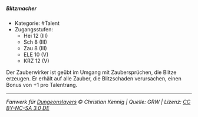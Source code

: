 <!---
Dies ist ein Fanwerk für DUNGEONSLAYERS © von Christian Kennig

Quellen:      [Dungeonslayers Grundregelwerk](https://dungeonslayers.net/download/Dungeonslayers4.pdf)
              [Talentbeschreibungen](https://www.f-space.de/ds4/tools-talentcards.html)
License:      [CC-BY-NC-SA 4.0](https://creativecommons.org/licenses/by-nc-sa/4.0/deed.de)
Richtlinien:  [Fanwerkrichtlinien](https://www.dungeonslayers.net/fanwerk-richtlinien/)
Autor:        Zauberlehrling
-->

##### Blitzmacher

- Kategorie: #Talent
- Zugangsstufen:
  - Hei 12 (III)
  - Sch 8 (III)
  - Zau 8 (III)
  - ELE 10 (V)
  - KRZ 12 (V)

Der Zauberwirker ist geübt im Umgang mit Zaubersprüchen, die Blitze erzeugen. Er erhält auf alle Zauber, die Blitzschaden verursachen, einen Bonus von +1 pro Talentrang.

---

_Fanwerk für [Dungeonslayers](https://www.dungeonslayers.net/) © Christian Kennig | Quelle: GRW | Lizenz: [CC BY-NC-SA 3.0 DE](https://creativecommons.org/licenses/by-nc-sa/3.0/de/)_
